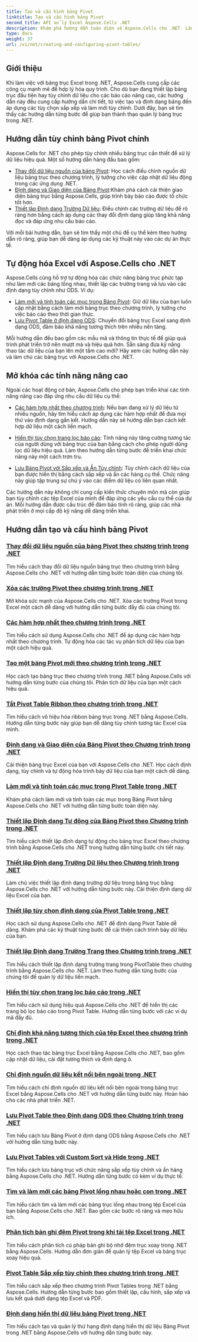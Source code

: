 ```yaml
---
title: Tạo và cấu hình bảng Pivot
linktitle: Tạo và cấu hình bảng Pivot
second_title: API xử lý Excel Aspose.Cells .NET
description: Khám phá hướng dẫn toàn diện về Aspose.Cells cho .NET. Làm chủ bảng trục trong Excel theo chương trình với hướng dẫn từng bước chi tiết cho mọi chức năng.
type: docs
weight: 37
url: /vi/net/creating-and-configuring-pivot-tables/
---
```

## Giới thiệu

Khi làm việc với bảng trục Excel trong .NET, Aspose.Cells cung cấp các công cụ mạnh mẽ để hợp lý hóa quy trình. Cho dù bạn đang thiết lập bảng trục đầu tiên hay tùy chỉnh dữ liệu cho các báo cáo nâng cao, các hướng dẫn này đều cung cấp hướng dẫn chi tiết, từ việc tạo và định dạng bảng đến áp dụng các tùy chọn sắp xếp và làm mới tùy chỉnh. Dưới đây, bạn sẽ tìm thấy các hướng dẫn từng bước để giúp bạn thành thạo quản lý bảng trục trong .NET.

## Hướng dẫn tùy chỉnh bảng Pivot chính

Aspose.Cells for .NET cho phép tùy chỉnh nhiều bảng trục cần thiết để xử lý dữ liệu hiệu quả. Một số hướng dẫn hàng đầu bao gồm:

- [Thay đổi dữ liệu nguồn của bảng Pivot](./changing-source-data/): Học cách điều chỉnh nguồn dữ liệu bảng trục theo chương trình, lý tưởng cho việc cập nhật dữ liệu động trong các ứng dụng .NET.
- [Định dạng và Giao diện của Bảng Pivot](./formatting-and-look/):Khám phá cách cải thiện giao diện bảng trục bằng Aspose.Cells, giúp trình bày báo cáo được tổ chức tốt hơn.
- [Thiết lập Định dạng Trường Dữ liệu](./setting-data-field-format/): Điều chỉnh các trường dữ liệu để rõ ràng hơn bằng cách áp dụng các thay đổi định dạng giúp tăng khả năng đọc và đáp ứng nhu cầu báo cáo.

Với mỗi bài hướng dẫn, bạn sẽ tìm thấy một chủ đề cụ thể kèm theo hướng dẫn rõ ràng, giúp bạn dễ dàng áp dụng các kỹ thuật này vào các dự án thực tế. 

## Tự động hóa Excel với Aspose.Cells cho .NET

Aspose.Cells cũng hỗ trợ tự động hóa các chức năng bảng trục phức tạp như làm mới các bảng lồng nhau, thiết lập các trường trang và lưu vào các định dạng tùy chỉnh như ODS. Ví dụ:

- [Làm mới và tính toán các mục trong Bảng Pivot](./refreshing-and-calculating-items/): Giữ dữ liệu của bạn luôn cập nhật bằng cách làm mới bảng trục theo chương trình, lý tưởng cho việc báo cáo theo thời gian thực.
- [Lưu Pivot Table ở định dạng ODS](./saving-in-ods-format/): Chuyển đổi bảng trục Excel sang định dạng ODS, đảm bảo khả năng tương thích trên nhiều nền tảng.

Mỗi hướng dẫn đều bao gồm các mẫu mã và thông tin thực tế để giúp quá trình phát triển trở nên mượt mà và hiệu quả hơn. Sẵn sàng đưa kỹ năng thao tác dữ liệu của bạn lên một tầm cao mới? Hãy xem các hướng dẫn này và làm chủ các bảng trục với Aspose.Cells cho .NET. 

## Mở khóa các tính năng nâng cao

Ngoài các hoạt động cơ bản, Aspose.Cells cho phép bạn triển khai các tính năng nâng cao đáp ứng nhu cầu dữ liệu cụ thể:

- [Các hàm hợp nhất theo chương trình](./consolidation-functions/): Nếu bạn đang xử lý dữ liệu từ nhiều nguồn, hãy tìm hiểu cách áp dụng các hàm hợp nhất để đưa mọi thứ vào định dạng gắn kết. Hướng dẫn này sẽ hướng dẫn bạn cách kết hợp dữ liệu một cách liền mạch.

- [Hiển thị tùy chọn trang lọc báo cáo](./show-report-filter-pages-option/): Tính năng này tăng cường tương tác của người dùng với bảng trục của bạn bằng cách cho phép người dùng lọc dữ liệu hiệu quả. Làm theo hướng dẫn từng bước để triển khai chức năng này một cách trơn tru.

- [Lưu Bảng Pivot với Sắp xếp và Ẩn Tùy chỉnh](./saving-with-custom-sort-and-hide/): Tùy chỉnh cách dữ liệu của bạn được hiển thị bằng cách sắp xếp và ẩn các hàng cụ thể. Chức năng này giúp tập trung sự chú ý vào các điểm dữ liệu có liên quan nhất.

Các hướng dẫn này không chỉ cung cấp kiến thức chuyên môn mà còn giúp bạn tùy chỉnh các tệp Excel của mình để đáp ứng các yêu cầu cụ thể của dự án. Mỗi hướng dẫn được cấu trúc để đảm bảo tính rõ ràng, giúp các nhà phát triển ở mọi cấp độ kỹ năng dễ dàng triển khai.

## Hướng dẫn tạo và cấu hình bảng Pivot
### [Thay đổi dữ liệu nguồn của bảng Pivot theo chương trình trong .NET](./changing-source-data/)
Tìm hiểu cách thay đổi dữ liệu nguồn bảng trục theo chương trình bằng Aspose.Cells cho .NET với hướng dẫn từng bước toàn diện của chúng tôi.
### [Xóa các trường Pivot theo chương trình trong .NET](./clearing-pivot-fields/)
Mở khóa sức mạnh của Aspose.Cells cho .NET. Xóa các trường Pivot trong Excel một cách dễ dàng với hướng dẫn từng bước đầy đủ của chúng tôi.
### [Các hàm hợp nhất theo chương trình trong .NET](./consolidation-functions/)
Tìm hiểu cách sử dụng Aspose.Cells cho .NET để áp dụng các hàm hợp nhất theo chương trình. Tự động hóa các tác vụ phân tích dữ liệu của bạn một cách hiệu quả.
### [Tạo một bảng Pivot mới theo chương trình trong .NET](./creating-new-pivot-table/)
Học cách tạo bảng trục theo chương trình trong .NET bằng Aspose.Cells với hướng dẫn từng bước của chúng tôi. Phân tích dữ liệu của bạn một cách hiệu quả.
### [Tắt Pivot Table Ribbon theo chương trình trong .NET](./disabling-pivot-table-ribbon/)
Tìm hiểu cách vô hiệu hóa ribbon bảng trục trong .NET bằng Aspose.Cells. Hướng dẫn từng bước này giúp bạn dễ dàng tùy chỉnh tương tác Excel của mình.
### [Định dạng và Giao diện của Bảng Pivot theo Chương trình trong .NET](./formatting-and-look/)
Cải thiện bảng trục Excel của bạn với Aspose.Cells cho .NET. Học cách định dạng, tùy chỉnh và tự động hóa trình bày dữ liệu của bạn một cách dễ dàng.
### [Làm mới và tính toán các mục trong Pivot Table trong .NET](./refreshing-and-calculating-items/)
Khám phá cách làm mới và tính toán các mục trong Bảng Pivot bằng Aspose.Cells cho .NET với hướng dẫn từng bước toàn diện này.
### [Thiết lập Định dạng Tự động của Bảng Pivot theo Chương trình trong .NET](./setting-auto-format/)
Tìm hiểu cách thiết lập định dạng tự động cho bảng trục Excel theo chương trình bằng Aspose.Cells cho .NET trong hướng dẫn từng bước chi tiết này.
### [Thiết lập Định dạng Trường Dữ liệu theo Chương trình trong .NET](./setting-data-field-format/)
Làm chủ việc thiết lập định dạng trường dữ liệu trong bảng trục bằng Aspose.Cells cho .NET với hướng dẫn từng bước này. Cải thiện định dạng dữ liệu Excel của bạn.
### [Thiết lập tùy chọn định dạng của Pivot Table trong .NET](./setting-format-options/)
Học cách sử dụng Aspose.Cells cho .NET để định dạng Pivot Table dễ dàng. Khám phá các kỹ thuật từng bước để cải thiện cách trình bày dữ liệu của bạn.
### [Thiết lập Định dạng Trường Trang theo Chương trình trong .NET](./setting-page-field-format/)
Tìm hiểu cách thiết lập định dạng trường trang trong PivotTable theo chương trình bằng Aspose.Cells cho .NET. Làm theo hướng dẫn từng bước của chúng tôi để quản lý dữ liệu liền mạch.
### [Hiển thị tùy chọn trang lọc báo cáo trong .NET](./show-report-filter-pages-option/)
Tìm hiểu cách sử dụng hiệu quả Aspose.Cells cho .NET để hiển thị các trang bộ lọc báo cáo trong Pivot Table. Hướng dẫn từng bước với các ví dụ mã đầy đủ.
### [Chỉ định khả năng tương thích của tệp Excel theo chương trình trong .NET](./specifying-compatibility/)
Học cách thao tác bảng trục Excel bằng Aspose.Cells cho .NET, bao gồm cập nhật dữ liệu, cài đặt tương thích và định dạng ô.
### [Chỉ định nguồn dữ liệu kết nối bên ngoài trong .NET](./specifying-external-connection-data-source/)
Tìm hiểu cách chỉ định nguồn dữ liệu kết nối bên ngoài trong bảng trục Excel bằng Aspose.Cells cho .NET với hướng dẫn từng bước này. Hoàn hảo cho các nhà phát triển .NET.
### [Lưu Pivot Table theo Định dạng ODS theo Chương trình trong .NET](./saving-in-ods-format/)
Tìm hiểu cách lưu Bảng Pivot ở định dạng ODS bằng Aspose.Cells cho .NET với hướng dẫn từng bước này.
### [Lưu Pivot Tables với Custom Sort và Hide trong .NET](./saving-with-custom-sort-and-hide/)
Tìm hiểu cách lưu bảng trục với chức năng sắp xếp tùy chỉnh và ẩn hàng bằng Aspose.Cells cho .NET. Hướng dẫn từng bước có kèm ví dụ thực tế.
### [Tìm và làm mới các bảng Pivot lồng nhau hoặc con trong .NET](./finding-and-refreshing-nested-or-children-pivot-tables/)
Tìm hiểu cách tìm và làm mới các bảng trục lồng nhau trong tệp Excel của bạn bằng Aspose.Cells cho .NET. Bao gồm các bước rõ ràng và mẹo hữu ích.
### [Phân tích bản ghi đệm Pivot trong khi tải tệp Excel trong .NET](./parsing-pivot-cached-records/)
Tìm hiểu cách phân tích cú pháp bản ghi bộ nhớ đệm trục xoay trong .NET bằng Aspose.Cells. Hướng dẫn đơn giản để quản lý tệp Excel và bảng trục xoay hiệu quả.
### [Pivot Table Sắp xếp tùy chỉnh theo chương trình trong .NET](./pivot-table-custom-sort/)
Tìm hiểu cách sắp xếp theo chương trình Pivot Tables trong .NET bằng Aspose.Cells. Hướng dẫn từng bước bao gồm thiết lập, cấu hình, sắp xếp và lưu kết quả dưới dạng tệp Excel và PDF.
### [Định dạng hiển thị dữ liệu bảng Pivot trong .NET](./pivot-table-data-display-format-ranking/)
Tìm hiểu cách tạo và quản lý thứ hạng định dạng hiển thị dữ liệu Bảng Pivot trong .NET bằng Aspose.Cells với hướng dẫn từng bước này.